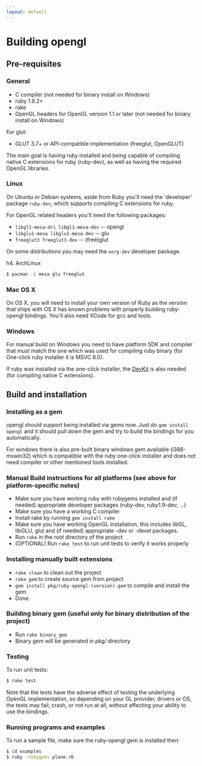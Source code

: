 ```yaml
---
layout: default
---
```


# Building opengl

## Pre-requisites

### General

* C compiler (not needed for binary install on Windows)
* ruby 1.9.2+
* rake
* OpenGL headers for OpenGL version 1.1 or later (not needed for binary install on Windows)

For glut:
* GLUT 3.7+ or API-compatible implementation (freeglut, OpenGLUT)

The main goal is having ruby installed and being capable of compiling
native C extensions for ruby (ruby-dev), as well as having the required
OpenGL libraries.

### Linux

On Ubuntu or Debian systems, aside from Ruby you'll need the 'developer' package
`ruby-dev`, which supports compiling C extensions for ruby.

For OpenGL related headers you'll need the following packages:

* `libgl1-mesa-dri libgl1-mesa-dev` -- opengl
* `libglu1-mesa libglu1-mesa-dev` -- glu
* `freeglut3 freeglut3-dev` -- (free)glut

On some distributions you may need the `xorg-dev` developer package.

h4. ArchLinux

```sh
$ pacman -S mesa glu freeglut
```

### Mac OS X

On OS X, you will need to install your own version of Ruby as the
version that ships with OS X has known problems with properly building
ruby-opengl bindings.  You'll also need XCode for gcc and tools.

### Windows

For manual build on Windows you need to have platform SDK and compiler that *must* match the one which was used for compiling ruby binary (for One-click ruby installer it is MSVC 6.0).

If ruby was installed via the one-click installer, the [DevKit](http://rubyinstaller.org/add-ons/devkit/)
is also needed (for compiling native C extensions).

## Build and installation


### Installing as a gem

opengl should support being installed via gems now.  Just do 
`gem install opengl` and it should pull down the gem
and try to build the bindings for you automatically.

For windows there is also pre-built binary windows gem available
(i386-mswin32) which is compatible with the ruby one-click installer and does not need
compiler or other mentioned tools installed.

### Manual Build instructions for all platforms (see above for platform-specific notes)

* Make sure you have working ruby with rubygems installed
  and (if needed) appropriate developer packages (ruby-dev, ruby1.9-dev, ...)
* Make sure you have a working C compiler
* Install rake  by running `gem install rake`
* Make sure you have working OpenGL installation, this includes libGL, libGLU,
  glut and (if needed) appropriate -dev or -devel packages.
* Run `rake` in the root directory of the project
* (OPTIONAL) Run `rake test` to run unit tests to verify it works properly

### Installing manually built extensions

* `rake clean` to clean out the project
* `rake gem` to create source gem from project
* `gem install pkg/ruby-opengl-(version).gem` to compile and install the gem
* Done.

### Building binary gem (useful only for binary distribution of the project)

* Run `rake binary_gem`
* Binary gem will be generated in *pkg/* directory

### Testing

To run unit tests:

```sh
$ rake test
```

Note that the tests have the adverse effect of testing the underlying OpenGL
implementation, so depending on your GL provider, drivers or OS, the tests may
fail, crash, or not run at all, without affecting your ability to use the
bindings.

### Running programs and examples

To run a sample file, make sure the ruby-opengl gem is installed then:

```sh
$ cd examples
$ ruby -rubygems plane.rb
```
